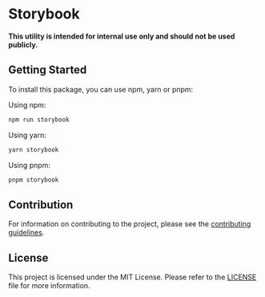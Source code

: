 # Storybook

**This utility is intended for internal use only and should not be used publicly.**

## Getting Started

To install this package, you can use npm, yarn or pnpm:

Using npm:

```sh
npm run storybook
```

Using yarn:

```sh
yarn storybook
```

Using pnpm:

```sh
pnpm storybook
```

## Contribution

For information on contributing to the project, please see the [contributing guidelines](https://github.com/bliss-design/bliss/blob/main/CONTRIBUTING.md).

## License

This project is licensed under the MIT License. Please refer to the [LICENSE](https://github.com/bliss-design/bliss/blob/main/LICENSE) file for more information.
